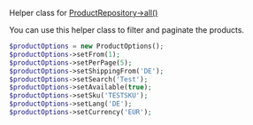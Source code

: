 Helper class for [ProductRepository->all()][ProductRepository]

You can use this helper class to filter and paginate the products.

```php
$productOptions = new ProductOptions();
$productOptions->setFrom(1);
$productOptions->setPerPage(5);
$productOptions->setShippingFrom('DE');
$productOptions->setSearch('Test');
$productOptions->setAvailable(true);
$productOptions->setSku('TESTSKU');
$productOptions->setLang('DE');
$productOptions->setCurrency('EUR');
```

[ProductRepository]: ../Repositories/ProductRepository.md
